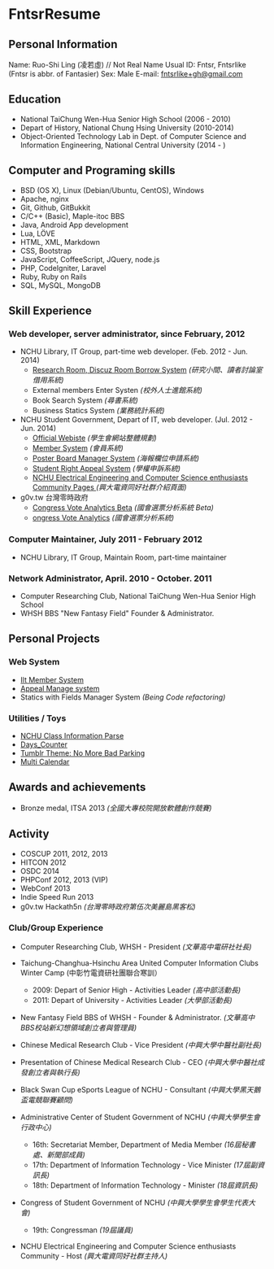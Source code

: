 FntsrResume
===========

Personal Information
--------------------
Name: Ruo-Shi Ling (凌若虛) // Not Real Name
Usual ID: Fntsr, Fntsrlike (Fntsr is abbr. of Fantasier)
Sex: Male
E-mail: fntsrlike+gh@gmail.com

Education
--------------------
- National TaiChung Wen-Hua Senior High School (2006 - 2010)
- Depart of History, National Chung Hsing University (2010-2014)
- Object-Oriented Technology Lab in Dept. of Computer Science and Information Engineering, National Central University (2014 - )

Computer and Programing skills
---------------
- BSD (OS X), Linux (Debian/Ubuntu, CentOS), Windows
- Apache, nginx
- Git, Github, GitBukkit
- C/C++ (Basic), Maple-itoc BBS
- Java, Android App development
- Lua, LÖVE
- HTML, XML, Markdown
- CSS, Bootstrap
- JavaScript, CoffeeScript, JQuery, node.js
- PHP, CodeIgniter, Laravel
- Ruby, Ruby on Rails
- SQL, MySQL, MongoDB

Skill Experience
----------------
### Web developer, server administrator, since February, 2012
- NCHU Library, IT Group, part-time web developer. (Feb. 2012 - Jun. 2014)
    - [Research Room, Discuz Room Borrow System][1] *(研究小間、讀者討論室借用系統)*
    - External members Enter Systen *(校外人士進館系統)*
    - Book Search System *(尋書系統)*
    - Business Statics System *(業務統計系統)*
- NCHU Student Government, Depart of IT, web developer. (Jul. 2012 - Jun. 2014)
    - [Official Webiste][2] *(學生會網站整體規劃)*
    - [Member System][3] *(會員系統)*
    - [Poster Board Manager System][4] *(海報欄位申請系統)*
    - [Student Right Appeal System][5] *(學權申訴系統)*
    - [NCHU Electrical Engineering and Computer Science enthusiasts Community Pages ][6] *(興大電資同好社群介紹頁面)*
- g0v.tw 台灣零時政府
    - [Congress Vote Analytics Beta][7] *(國會選票分析系統 Beta)*
    - [ongress Vote Analytics][8] *(國會選票分析系統)*

### Computer Maintainer, July 2011 - February 2012
- NCHU Library, IT Group, Maintain Room, part-time maintainer

### Network Administrator, April. 2010 - October. 2011
- Computer Researching Club, National TaiChung Wen-Hua Senior High School
- WHSH BBS "New Fantasy Field" Founder & Administrator.

Personal Projects
----------------
### Web System
- [Ilt Member System][9]
- [Appeal Manage system][10]
- Statics with Fields Manager System *(Being Code refactoring)*

### Utilities / Toys
- [NCHU Class Information Parse][11]
- [Days_Counter][12]
- [Tumblr Theme: No More Bad Parking][13]
- [Multi Calendar][14]

Awards and achievements
----------------
* Bronze medal, ITSA 2013 *(全國大專校院開放軟體創作競賽)*

Activity
---------------
* COSCUP 2011, 2012, 2013
* HITCON 2012
* OSDC 2014
* PHPConf 2012, 2013 (VIP)
* WebConf 2013
* Indie Speed Run 2013
* g0v.tw Hackath5n *(台灣零時政府第伍次美麗島黑客松)*

### Club/Group Experience ###
* Computer Researching Club, WHSH - President *(文華高中電研社社長)*
* Taichung-Changhua-Hsinchu Area United Computer Information Clubs Winter Camp (中彰竹電資研社團聯合寒訓）
    * 2009: Depart of Senior High - Activities Leader *(高中部活動長)*
    * 2011: Depart of University - Activities Leader *(大學部活動長)*
* New Fantasy Field BBS of WHSH - Founder & Administrator. *(文華高中BBS校站新幻想領域創立者與管理員)*
* Chinese Medical Research Club - Vice President *(中興大學中醫社副社長)*
* Presentation of Chinese Medical Research Club - CEO *(中興大學中醫社成發創立者與執行長)*
* Black Swan Cup eSports League of NCHU - Consultant *(中興大學黑天鵝盃電競聯賽顧問)*
* Administrative Center of Student Government of NCHU *(中興大學學生會行政中心)*
    * 16th: Secretariat Member, Department of Media Member *(16屆秘書處、新聞部成員)*
    * 17th: Department of Information Technology - Vice Minister *(17屆副資訊長)*
    * 18th: Department of Information Technology - Minister *(18屆資訊長)*
* Congress of Student Government of NCHU *(中興大學學生會學生代表大會)*
    * 19th: Congressman *(19屆議員)*
* NCHU Electrical Engineering and Computer Science enthusiasts Community - Host *(興大電資同好社群主持人)*

  [1]: http://class.lib.nchu.edu.tw/lib/order.php
  [2]: http://nchusg.org
  [3]: http://ilt.nchusg.org/
  [4]: http://app.nchusg.org/poster_manager
  [5]: http://app.nchusg.org/appeal/
  [6]: http://eecsec.nchusg.org/
  [7]: https://github.com/g0v-tw-congress-vote-analytics/congress-vote-analytics-beta
  [8]: http://congress-vote-analytics.herokuapp.com/
  [9]: https://github.com/fntsrlike/ilts_laravel
  [10]: https://github.com/fntsrlike/appeal_system
  [11]: https://github.com/fntsrlike/nchu_class_parse
  [12]: https://github.com/fntsrlike/Days_Counter
  [13]: https://github.com/fntsrlike/tumblr_theme
  [14]: https://github.com/fntsrlike/multi-calendar